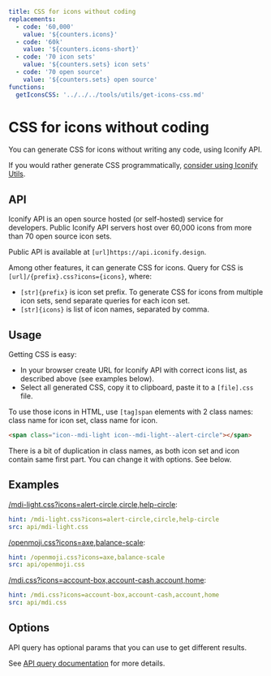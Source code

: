 ```yaml
title: CSS for icons without coding
replacements:
  - code: '60,000'
    value: '${counters.icons}'
  - code: '60k'
    value: '${counters.icons-short}'
  - code: '70 icon sets'
    value: '${counters.sets} icon sets'
  - code: '70 open source'
    value: '${counters.sets} open source'
functions:
  getIconsCSS: '../../../tools/utils/get-icons-css.md'
```

# CSS for icons without coding

You can generate CSS for icons without writing any code, using Iconify API.

If you would rather generate CSS programmatically, [consider using Iconify Utils](../utils/index.md).

## API

Iconify API is an open source hosted (or self-hosted) service for developers. Public Iconify API servers host over 60,000 icons from more than 70 open source icon sets.

Public API is available at `[url]https://api.iconify.design`.

Among other features, it can generate CSS for icons. Query for CSS is `[url]/{prefix}.css?icons={icons}`, where:

- `[str]{prefix}` is icon set prefix. To generate CSS for icons from multiple icon sets, send separate queries for each icon set.
- `[str]{icons}` is list of icon names, separated by comma.

## Usage

Getting CSS is easy:

- In your browser create URL for Iconify API with correct icons list, as described above (see examples below).
- Select all generated CSS, copy it to clipboard, paste it to a `[file].css` file.

To use those icons in HTML, use `[tag]span` elements with 2 class names: class name for icon set, class name for icon.

```html
<span class="icon--mdi-light icon--mdi-light--alert-circle"></span>
```

There is a bit of duplication in class names, as both icon set and icon contain same first part. You can change it with options. See below.

## Examples

[/mdi-light.css?icons=alert-circle,circle,help-circle](https://api.iconify.design/mdi-light.css?icons=alert-circle,circle,help-circle):

```yaml
hint: /mdi-light.css?icons=alert-circle,circle,help-circle
src: api/mdi-light.css
```

[/openmoji.css?icons=axe,balance-scale](https://api.iconify.design/openmoji.css?icons=axe,balance-scale):

```yaml
hint: /openmoji.css?icons=axe,balance-scale
src: api/openmoji.css
```

[/mdi.css?icons=account-box,account-cash,account,home](https://api.iconify.design/mdi.css?icons=account-box,account-cash,account,home):

```yaml
hint: /mdi.css?icons=account-box,account-cash,account,home
src: api/mdi.css
```

## Options

API query has optional params that you can use to get different results.

See [API query documentation](../../../api/css.md) for more details.
